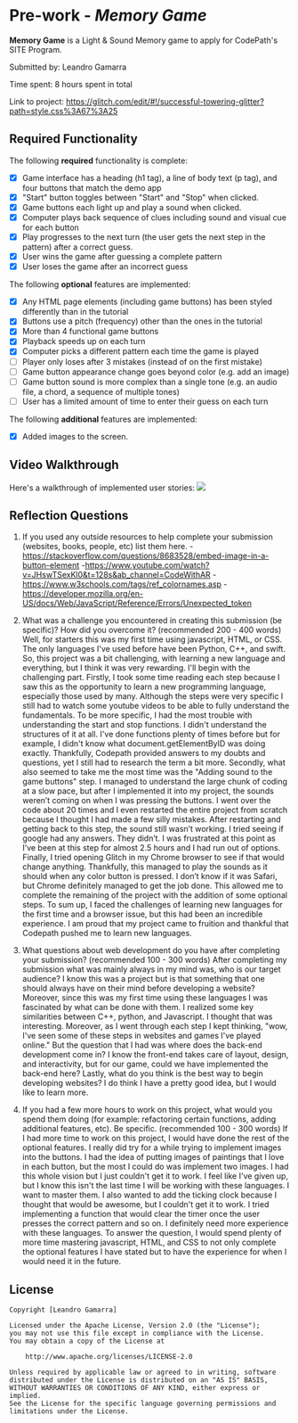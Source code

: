 # Pre-work - *Memory Game*

**Memory Game** is a Light & Sound Memory game to apply for CodePath's SITE Program. 

Submitted by: Leandro Gamarra

Time spent: 8 hours spent in total

Link to project: https://glitch.com/edit/#!/successful-towering-glitter?path=style.css%3A67%3A25

## Required Functionality

The following **required** functionality is complete:

* [x] Game interface has a heading (h1 tag), a line of body text (p tag), and four buttons that match the demo app
* [x] "Start" button toggles between "Start" and "Stop" when clicked. 
* [x] Game buttons each light up and play a sound when clicked. 
* [x] Computer plays back sequence of clues including sound and visual cue for each button
* [x] Play progresses to the next turn (the user gets the next step in the pattern) after a correct guess. 
* [x] User wins the game after guessing a complete pattern
* [x] User loses the game after an incorrect guess

The following **optional** features are implemented:

* [x] Any HTML page elements (including game buttons) has been styled differently than in the tutorial
* [x] Buttons use a pitch (frequency) other than the ones in the tutorial
* [x] More than 4 functional game buttons
* [x] Playback speeds up on each turn
* [x] Computer picks a different pattern each time the game is played
* [ ] Player only loses after 3 mistakes (instead of on the first mistake)
* [ ] Game button appearance change goes beyond color (e.g. add an image)
* [ ] Game button sound is more complex than a single tone (e.g. an audio file, a chord, a sequence of multiple tones)
* [ ] User has a limited amount of time to enter their guess on each turn

The following **additional** features are implemented:

- [x] Added images to the screen.

## Video Walkthrough

Here's a walkthrough of implemented user stories:
![](your-link-here)


## Reflection Questions
1. If you used any outside resources to help complete your submission (websites, books, people, etc) list them here. 
-https://stackoverflow.com/questions/8683528/embed-image-in-a-button-element
-https://www.youtube.com/watch?v=JHswTSexKl0&t=128s&ab_channel=CodeWithAR
-https://www.w3schools.com/tags/ref_colornames.asp
-https://developer.mozilla.org/en-US/docs/Web/JavaScript/Reference/Errors/Unexpected_token

2. What was a challenge you encountered in creating this submission (be specific)? How did you overcome it? (recommended 200 - 400 words) 
Well, for starters this was my first time using javascript, HTML, or CSS. The only languages I've used before have been Python, C++, and swift. So, this project was a bit challenging, with learning a new language and everything, but I think it was very rewarding. I'll begin with the challenging part. Firstly, I took some time reading each step because I saw this as the opportunity to learn a new programming language, especially those used by many. Although the steps were very specific I still had to watch some youtube videos to be able to fully understand the fundamentals. To be more specific, I had the most trouble with understanding the start and stop functions. I didn't understand the structures of it at all. I've done functions plenty of times before but for example, I didn't know what document.getElementByID was doing exactly. Thankfully, Codepath provided answers to my doubts and questions, yet I still had to research the term a bit more. Secondly, what also seemed to take me the most time was the "Adding sound to the game buttons" step. I managed to understand the large chunk of coding at a slow pace, but after I implemented it into my project, the sounds weren’t coming on when I was pressing the buttons. I went over the code about 20 times and I even restarted the entire project from scratch because I thought I had made a few silly mistakes. After restarting and getting back to this step, the sound still wasn’t working. I tried seeing if google had any answers. They didn’t. I was frustrated at this point as I’ve been at this step for almost 2.5 hours and I had run out of options. Finally, I tried opening Glitch in my Chrome browser to see if that would change anything. Thankfully, this managed to play the sounds as it should when any color button is pressed. I don’t know if it was Safari, but Chrome definitely managed to get the job done. This allowed me to complete the remaining of the project with the addition of some optional steps. To sum up, I faced the challenges of learning new languages for the first time and a browser issue, but this had been an incredible experience. I am proud that my project came to fruition and thankful that Codepath pushed me to learn new languages.

3. What questions about web development do you have after completing your submission? (recommended 100 - 300 words) 
After completing my submission what was mainly always in my mind was, who is our target audience? I know this was a project but is that something that one should always have on their mind before developing a website? Moreover, since this was my first time using these languages I was fascinated by what can be done with them. I realized some key similarities between C++, python, and Javascript. I thought that was interesting. Moreover, as I went through each step I kept thinking, "wow, I've seen some of these steps in websites and games I've played online." But the question that I had was where does the back-end development come in? I know the front-end takes care of layout, design, and interactivity, but for our game, could we have implemented the back-end here? Lastly, what do you think is the best way to begin developing websites? I do think I have a pretty good idea, but I would like to learn more.

4. If you had a few more hours to work on this project, what would you spend them doing (for example: refactoring certain functions, adding additional features, etc). Be specific. (recommended 100 - 300 words) 
If I had more time to work on this project, I would have done the rest of the optional features. I really did try for a while trying to implement images into the buttons. I had the idea of putting images of paintings that I love in each button, but the most I could do was implement two images. I had this whole vision but I just couldn't get it to work. I feel like I've given up, but I know this isn't the last time I will be working with these languages. I want to master them. I also wanted to add the ticking clock because I thought that would be awesome, but I couldn't get it to work. I tried implementing a function that would clear the timer once the user presses the correct pattern and so on. I definitely need more experience with these languages. To answer the question, I would spend plenty of more time mastering javascript, HTML, and CSS to not only complete the optional features I have stated but to have the experience for when I would need it in the future. 

## License

    Copyright [Leandro Gamarra]

    Licensed under the Apache License, Version 2.0 (the "License");
    you may not use this file except in compliance with the License.
    You may obtain a copy of the License at

        http://www.apache.org/licenses/LICENSE-2.0

    Unless required by applicable law or agreed to in writing, software
    distributed under the License is distributed on an "AS IS" BASIS,
    WITHOUT WARRANTIES OR CONDITIONS OF ANY KIND, either express or implied.
    See the License for the specific language governing permissions and
    limitations under the License.

